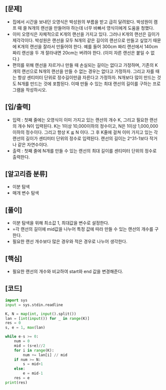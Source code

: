 <h2>[문제]</h2>

<ul>
    <li>집에서 시간을 보내던 오영식은 박성원의 부름을 받고 급히 달려왔다. 박성원이 캠프 때 쓸 N개의 랜선을 만들어야 하는데 너무 바빠서 영식이에게 도움을 청했다.</li>
    <li>이미 오영식은 자체적으로 K개의 랜선을 가지고 있다. 그러나 K개의 랜선은 길이가 제각각이다. 박성원은 랜선을 모두 N개의 같은 길이의 랜선으로 만들고 싶었기 때문에 K개의 랜선을 잘라서 만들어야 한다. 예를 들어 300cm 짜리 랜선에서 140cm 짜리 랜선을 두 개 잘라내면 20cm는 버려야 한다. (이미 자른 랜선은 붙일 수 없다.)</li>    
    <li>편의를 위해 랜선을 자르거나 만들 때 손실되는 길이는 없다고 가정하며, 기존의 K개의 랜선으로 N개의 랜선을 만들 수 없는 경우는 없다고 가정하자. 그리고 자를 때는 항상 센티미터 단위로 정수길이만큼 자른다고 가정하자. N개보다 많이 만드는 것도 N개를 만드는 것에 포함된다. 이때 만들 수 있는 최대 랜선의 길이를 구하는 프로그램을 작성하시오.</li>
</ul>

<h2>[입/출력]</h2>
<ul>
    <li>입력 : 첫째 줄에는 오영식이 이미 가지고 있는 랜선의 개수 K, 그리고 필요한 랜선의 개수 N이 입력된다. K는 1이상 10,000이하의 정수이고, N은 1이상 1,000,000이하의 정수이다. 그리고 항상 K ≦ N 이다. 그 후 K줄에 걸쳐 이미 가지고 있는 각 랜선의 길이가 센티미터 단위의 정수로 입력된다. 랜선의 길이는 2^31-1보다 작거나 같은 자연수이다.</li>
    <li>출력 : 첫째 줄에 N개를 만들 수 있는 랜선의 최대 길이를 센티미터 단위의 정수로 출력한다.</li>
</ul>

<h2>[알고리즘 분류]</h2>
<ul>
    <li>이분 탐색</li>
    <li>매개 변수 탐색</li>
</ul>

<h2>[풀이]</h2>
<ul>
    <li>이분 탐색을 위해 최소값 1, 최대값을 변수로 설정한다.</li>
    <li>=각 랜선의 길이에 mid값을 나누어 특정 값에 따라 만들 수 있는 랜선의 개수를 구한다.</li>
    <li>필요한 랜선 개수보다 많은 경우와 적은 경우로 나누어 생각한다.</li>
</ul>

<h2>[핵심]</h2>
<ul>
    <li>필요한 랜선의 개수와 비교하여 start와 end 값을 변경해준다.</li>
</ul>

<h2>[코드]</h2>

```python
import sys
input = sys.stdin.readline

K, N = map(int, input().split())
lan = [int(input()) for _ in range(K)]
res = 0
s, e = 1, max(lan)

while e-s >= 0:
    num = 0
    mid = (s+e)//2
    for i in range(K):
        num += lan[i] // mid
    if num >= N:
        s = mid+1
    else:
        e = mid-1
    res = e
print(res)
```


